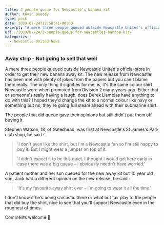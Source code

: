 ```yaml
---
title: 3 people queue for Newcastle’s banana kit
author: Kevin Doocey
type: post
date: 2009-07-24T12:58:41+00:00
excerpt: "A mere three people queued outside Newcastle United's official store in order to get their new banana away kit. The new"
url: /2009/07/24/3-people-queue-for-newcastles-banana-kit/
categories:
  - Newcastle United News
---
```


### Away strip - Not going to sell that well

A mere three people  queued outside Newcastle United's official store in order to get their new banana away kit. The new release from Newcastle has been met with plenty of jokes from the papers but you can't blame them really. The only thing it signifies for me, is, it's the same colour shirt Newcastle wore when promoted from Division 2 many years ago. Either that or someone's really having a laugh, does Derek Llambias have anything to do with this? I hoped they'd change the kit to a normal colour like navy or something but no, they're going full steam ahead with their submarine shirt.

The people that did queue gave their opinions but still didn't put them off buying it.

Stephen Watson, 18, of Gateshead, was first at Newcastle's St James's Park club shop, he said :

> 'I don't even like the shirt, but I'm a Newcastle fan so I'm still happy to buy it. But I might wear a jumper on top of it.
>
> 'I didn't expect it to be this quiet. I thought I would get here early in case there was a big queue – I obviously needn't have worried.'

A patient mother and her son queued for the new away kit but 10 year old son, Jack had a different opinion on the new release, he said :

> 'It's my favourite away shirt ever – I'm going to wear it all the time.'

I don't know if he's being sarcastic there or what but fair play to the people that did buy the shirt, nice to see that you'll support Newcastle even in the roughest of times.

Comments welcome 🙂
